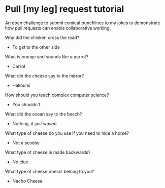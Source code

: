 # Pull [my leg] request tutorial
An open challenge to submit comical punchlines to my jokes to demonstrate how pull requests can enable collaborative working. 

Why did the chicken cross the road? 
- To get to the other side

What is orange and sounds like a parrot?
- Carrot

What did the cheese say to the mirror?
- Halloumi

How should you teach complex computer science?
- You shouldn't

What did the ocean say to the beach?
- Nothing, it just waved

What type of cheese do you use if you need to hide a horse?
- Not a scooby

What type of cheese is made backwards?
- No clue

What type of cheese doesnt belong to you?
- Nacho Cheese
